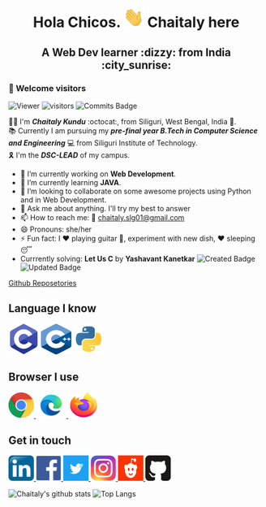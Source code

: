 <h1 align="center"> <b> Hola Chicos. <a> <img alt="C" src="https://github.com/Chaitalykundu/Chaitalykundu/blob/master/assets/wave.gif" width="40" height="40"></a>  Chaitaly here</b></h1>
<h2 align="center"> <b> A Web Dev learner :dizzy: from India :city_sunrise: </b> </h2>

### :rainbow: Welcome visitors

![Viewer](http://hits.dwyl.com/Chaitalykundu/Chaitalykundu.svg)
![visitors](https://visitor-badge.glitch.me/badge?page_id=Chaitalykundu.Chaitalykundu)
![Commits Badge](https://badges.pufler.dev/commits/monthly/Chaitalykundu)

:raising_hand_woman: I'm ***Chaitaly Kundu*** :octocat:, from Siliguri, West Bengal, India :city_sunset:. <br>
:books: Currently I am pursuing my ***pre-final year B.Tech in Computer Science and Engineering*** :computer: from Siliguri Institute of Technology.<br>
:reminder_ribbon: I'm the ***DSC-LEAD*** of my campus. <br>

- 🔭 I’m currently working on **Web Development**. 
- 🌱 I’m currently learning **JAVA**.
- 👯 I’m looking to collaborate on some awesome projects using Python and in Web Development.
- 💬 Ask me about anything. I'll try my best to answer
- 📫 How to reach me: :e-mail: chaitaly.slg01@gmail.com
- 😄 Pronouns: she/her
- ⚡ Fun fact: I :heart: playing guitar :guitar:, experiment with new dish, :heart: sleeping :sleeping:
- Currrently solving: **Let Us C** by **Yashavant Kanetkar**
![Created Badge](https://badges.pufler.dev/created/Chaitalykundu/Let-Us-C)
![Updated Badge](https://badges.pufler.dev/updated/Chaitalykundu/Let-Us-C)

<a href="https://github.com/Chaitalykundu?tab=repositories">Github Reposetories</a>
## Language I know

<a> <img alt="C" src="https://github.com/Chaitalykundu/Chaitalykundu/blob/master/assets/c.png" width="60" height="60"></a>
<a> <img alt="C++" src="https://github.com/Chaitalykundu/Chaitalykundu/blob/master/assets/cpp.png" width="60" height="60"></a>
<a> <img alt="Python" src="https://github.com/Chaitalykundu/Chaitalykundu/blob/master/assets/python3.jpg" width="60" height="60"></a>

## Browser I use

<a href="https://www.google.com/">
     <img alt="Chorme" src="https://github.com/Chaitalykundu/Chaitalykundu/blob/master/assets/Browser/chrome2.jpg" width="50" height="50">
</a>
<a href="https://developer.microsoft.com/en-us/microsoft-edge/">
     <img alt="MS-Edge" src="https://github.com/Chaitalykundu/Chaitalykundu/blob/master/assets/Browser/ms_edge.jpg" width="60" height="50">
</a>
<a href="https://www.mozilla.org/en-US/firefox/">
     <img alt="Firefox" src="https://github.com/Chaitalykundu/Chaitalykundu/blob/master/assets/Browser/firefox.jpg" width="60" height="50">
</a>
 

## Get in touch

<a href="http://www.linkedin.com/in/chaitaly-kundu-476968175/">
     <img alt="LinkedIn" src="https://github.com/Chaitalykundu/Chaitalykundu/blob/master/assets/linkedin.jpg" width="50" height="50">
</a>
<a href="https://www.facebook.com/profile.php?id=100008943342189">
     <img alt="facebook" src="https://github.com/Chaitalykundu/Chaitalykundu/blob/master/assets/face.png" width="50" height="50">
</a>
<a href="https://twitter.com/chaitaly_kundu">
     <img alt="Twiter" src="https://github.com/Chaitalykundu/Chaitalykundu/blob/master/assets/twitter2.jpg" width="50" height="50">
</a>
<a href="http://www.instagram.com/__m__o_n__i__">
     <img alt="Instagram" src="https://github.com/Chaitalykundu/Chaitalykundu/blob/master/assets/insta.jpg" width="50" height="50">
</a>
<a href="https://www.reddit.com/user/Chaitaly-89">
     <img alt="Reddit" src="https://github.com/Chaitalykundu/Chaitalykundu/blob/master/assets/reddit.png" width="50" height="50">
</a>
<a href="https://github.com/Chaitalykundu">
     <img alt="Github" src="https://github.com/Chaitalykundu/Chaitalykundu/blob/master/assets/github.png" width="50" height="50">
</a>

<!-- It's ![Years Badge](https://badges.pufler.dev/years/Chaitallykndu) I've been using github. -->

![Chaitaly's github stats](https://github-readme-stats.vercel.app/api?username=Chaitalykundu&show_icons=true&theme=radical )
![Top Langs](https://github-readme-stats.vercel.app/api/top-langs/?username=Chaitalykundu&langs_count=8&theme=synthwave)
<!-- ![Chaitaly's wakatime stats](https://github-readme-stats.vercel.app/api/wakatime?username=Chaitalykundu) 

![Gists Badge](https://badges.pufler.dev/gists/Chaitalykundu)

GitHub extra pins allow you to pin more than 6 repositories in your profile using a GitHub readme profile
![ReadMe Card](https://github-readme-stats.vercel.app/api/pin/?username=Chaitalykundu&repo={Repo name})-->
